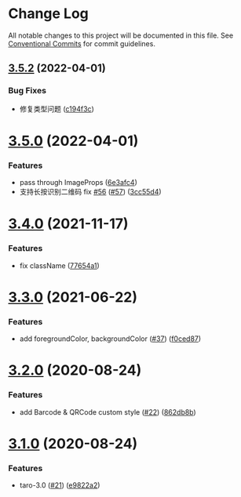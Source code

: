 # Change Log

All notable changes to this project will be documented in this file.
See [Conventional Commits](https://conventionalcommits.org) for commit guidelines.

## [3.5.2](https://github.com/miaonster/taro-code/compare/v3.5.0...v3.5.2) (2022-04-01)


### Bug Fixes

* 修复类型问题 ([c194f3c](https://github.com/miaonster/taro-code/commit/c194f3c69ff749dc3276f986fdb25ec21d73fea8))





# [3.5.0](https://github.com/miaonster/taro-code/compare/v3.4.0...v3.5.0) (2022-04-01)


### Features

* pass through ImageProps ([6e3afc4](https://github.com/miaonster/taro-code/commit/6e3afc4d0aebf1c0c15fdf751131635649b143b4))
* 支持长按识别二维码 fix [#56](https://github.com/miaonster/taro-code/issues/56) ([#57](https://github.com/miaonster/taro-code/issues/57)) ([3cc55d4](https://github.com/miaonster/taro-code/commit/3cc55d4e649f187adedf2a614f125fb92fa2b1bc))





# [3.4.0](https://github.com/miaonster/taro-code/compare/v3.3.0...v3.4.0) (2021-11-17)


### Features

* fix className ([77654a1](https://github.com/miaonster/taro-code/commit/77654a1c3dae1dd7ead687bbdb2fdbbe168c00ff))





# [3.3.0](https://github.com/miaonster/taro-code/compare/v3.2.0...v3.3.0) (2021-06-22)


### Features

* add foregroundColor, backgroundColor ([#37](https://github.com/miaonster/taro-code/issues/37)) ([f0ced87](https://github.com/miaonster/taro-code/commit/f0ced8728181c298cc44fec110d388666a1b3092))





# [3.2.0](https://github.com/miaonster/taro-code/compare/v3.1.0...v3.2.0) (2020-08-24)


### Features

* add Barcode & QRCode custom style ([#22](https://github.com/miaonster/taro-code/issues/22)) ([862db8b](https://github.com/miaonster/taro-code/commit/862db8b201538ff9972156b3e0f21e5db72d97a3))





# [3.1.0](https://github.com/miaonster/taro-code/compare/v2.1.0...v3.1.0) (2020-08-24)


### Features

* taro-3.0 ([#21](https://github.com/miaonster/taro-code/issues/21)) ([e9822a2](https://github.com/miaonster/taro-code/commit/e9822a26a0dd3d940753b6d12b91193a252f3f0a))
